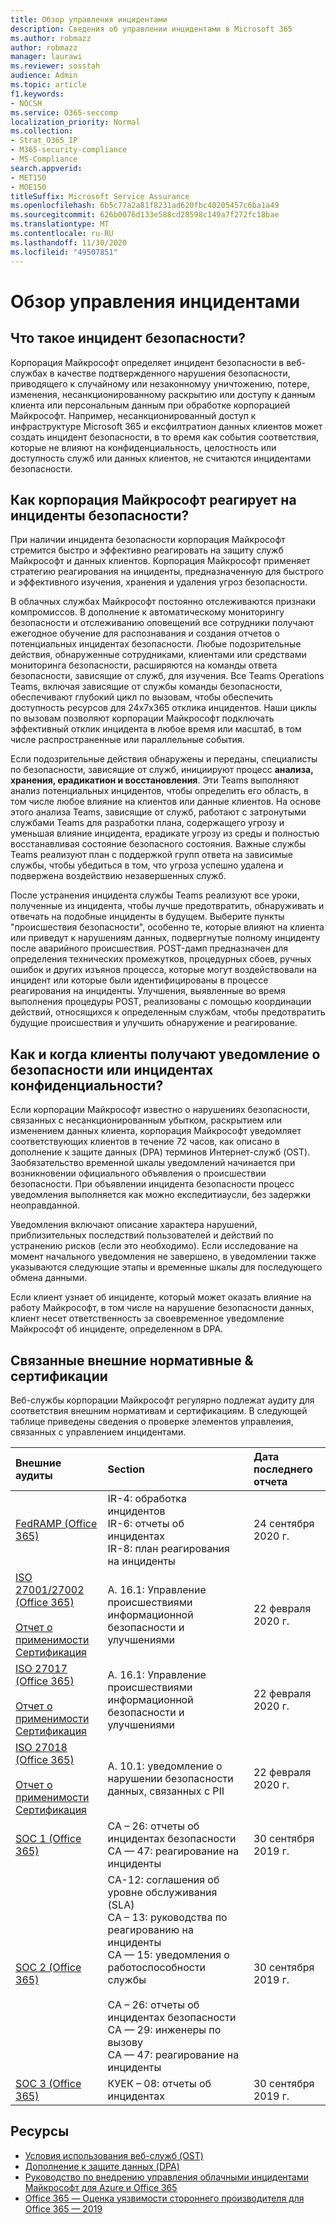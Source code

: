 ```yaml
---
title: Обзор управления инцидентами
description: Сведения об управлении инцидентами в Microsoft 365
ms.author: robmazz
author: robmazz
manager: laurawi
ms.reviewer: sosstah
audience: Admin
ms.topic: article
f1.keywords:
- NOCSH
ms.service: O365-seccomp
localization_priority: Normal
ms.collection:
- Strat_O365_IP
- M365-security-compliance
- MS-Compliance
search.appverid:
- MET150
- MOE150
titleSuffix: Microsoft Service Assurance
ms.openlocfilehash: 6b5c77a2a81f8231ad620fbc40205457c6ba1a49
ms.sourcegitcommit: 626b0076d133e588cd28598c149a7f272fc18bae
ms.translationtype: MT
ms.contentlocale: ru-RU
ms.lasthandoff: 11/30/2020
ms.locfileid: "49507851"
---
```

# <a name="incident-management-overview"></a>Обзор управления инцидентами

## <a name="what-is-a-security-incident"></a>Что такое инцидент безопасности?

Корпорация Майкрософт определяет инцидент безопасности в веб-службах в качестве подтвержденного нарушения безопасности, приводящего к случайному или незаконномуу уничтожению, потере, изменения, несанкционированному раскрытию или доступу к данным клиента или персональным данным при обработке корпорацией Майкрософт. Например, несанкционированный доступ к инфраструктуре Microsoft 365 и ексфилтратион данных клиентов может создать инцидент безопасности, в то время как события соответствия, которые не влияют на конфиденциальность, целостность или доступность служб или данных клиентов, не считаются инцидентами безопасности.

## <a name="how-does-microsoft-respond-to-security-incidents"></a>Как корпорация Майкрософт реагирует на инциденты безопасности?

При наличии инцидента безопасности корпорация Майкрософт стремится быстро и эффективно реагировать на защиту служб Майкрософт и данных клиентов. Корпорация Майкрософт применяет стратегию реагирования на инциденты, предназначенную для быстрого и эффективного изучения, хранения и удаления угроз безопасности.

В облачных службах Майкрософт постоянно отслеживаются признаки компромиссов. В дополнение к автоматическому мониторингу безопасности и отслеживанию оповещений все сотрудники получают ежегодное обучение для распознавания и создания отчетов о потенциальных инцидентах безопасности. Любые подозрительные действия, обнаруженные сотрудниками, клиентами или средствами мониторинга безопасности, расширяются на команды ответа безопасности, зависящие от служб, для изучения. Все Teams Operations Teams, включая зависящие от службы команды безопасности, обеспечивают глубокий цикл по вызовам, чтобы обеспечить доступность ресурсов для 24x7x365 отклика инцидентов. Наши циклы по вызовам позволяют корпорации Майкрософт подключать эффективный отклик инцидента в любое время или масштаб, в том числе распространенные или параллельные события.

Если подозрительные действия обнаружены и переданы, специалисты по безопасности, зависящие от служб, инициируют процесс **анализа, хранения, ерадикатион и восстановления**. Эти Teams выполняют анализ потенциальных инцидентов, чтобы определить его область, в том числе любое влияние на клиентов или данные клиентов. На основе этого анализа Teams, зависящие от служб, работают с затронутыми службами Teams для разработки плана, содержащего угрозу и уменьшая влияние инцидента, ерадикате угрозу из среды и полностью восстанавливая состояние безопасного состояния. Важные службы Teams реализуют план с поддержкой групп ответа на зависимые службы, чтобы убедиться в том, что угроза успешно удалена и подвержена воздействию незавершенных служб.

После устранения инцидента службы Teams реализуют все уроки, полученные из инцидента, чтобы лучше предотвратить, обнаруживать и отвечать на подобные инциденты в будущем. Выберите пункты "происшествия безопасности", особенно те, которые влияют на клиента или приведут к нарушениям данных, подвергнутые полному инциденту после аварийного происшествия. POST-дамп предназначен для определения технических промежутков, процедурных сбоев, ручных ошибок и других изъянов процесса, которые могут воздействовали на инцидент или которые были идентифицированы в процессе реагирования на инциденты. Улучшения, выявленные во время выполнения процедуры POST, реализованы с помощью координации действий, относящихся к определенным службам, чтобы предотвратить будущие происшествия и улучшить обнаружение и реагирование.

## <a name="how-and-when-are-customers-notified-of-security-or-privacy-incidents"></a>Как и когда клиенты получают уведомление о безопасности или инцидентах конфиденциальности?

Если корпорации Майкрософт известно о нарушениях безопасности, связанных с несанкционированным убытком, раскрытием или изменением данных клиента, корпорация Майкрософт уведомляет соответствующих клиентов в течение 72 часов, как описано в дополнение к защите данных (DPA) терминов Интернет-служб (OST). Заобязательство временной шкалы уведомлений начинается при возникновении официального объявления о происшествии безопасности. При объявлении инцидента безопасности процесс уведомления выполняется как можно експедитиаусли, без задержки неоправданной.

Уведомления включают описание характера нарушений, приблизительных последствий пользователей и действий по устранению рисков (если это необходимо). Если исследование на момент начального уведомления не завершено, в уведомлении также указываются следующие этапы и временные шкалы для последующего обмена данными.

Если клиент узнает об инциденте, который может оказать влияние на работу Майкрософт, в том числе на нарушение безопасности данных, клиент несет ответственность за своевременное уведомление Майкрософт об инциденте, определенном в DPA.

## <a name="related-external-regulations--certifications"></a>Связанные внешние нормативные & сертификации

Веб-службы корпорации Майкрософт регулярно подлежат аудиту для соответствия внешним нормативам и сертификациям. В следующей таблице приведены сведения о проверке элементов управления, связанных с управлением инцидентами.

| **Внешние аудиты** | **Section** | **Дата последнего отчета** |
|:--------------------|:------------|:-----------------------|
| [FedRAMP (Office 365)](https://compliance.microsoft.com/compliancemanager) | IR-4: обработка инцидентов <br> IR-6: отчеты об инцидентах <br> IR-8: план реагирования на инциденты | 24 сентября 2020 г. |
| [ISO 27001/27002 (Office 365)](https://servicetrust.microsoft.com/ViewPage/MSComplianceGuideV3?command=Download&downloadType=Document&downloadId=d7864d4f-e053-4cc4-a964-fa526d07c3be&tab=7027ead0-3d6b-11e9-b9e1-290b1eb4cdeb&docTab=7027ead0-3d6b-11e9-b9e1-290b1eb4cdeb_ISO_Reports) <br><br> [Отчет о применимости](https://servicetrust.microsoft.com/ViewPage/MSComplianceGuide?command=Download&downloadType=Document&downloadId=8ee1e46b-2ada-4e7b-bb7d-4c55a8cb6fcd&docTab=4ce99610-c9c0-11e7-8c2c-f908a777fa4d_ISO_Reports) <br> [Сертификация](https://servicetrust.microsoft.com/ViewPage/MSComplianceGuideV3?command=Download&downloadType=Document&downloadId=1e84a14a-2468-45ac-9412-5e53250d57ec&tab=7027ead0-3d6b-11e9-b9e1-290b1eb4cdeb&docTab=7027ead0-3d6b-11e9-b9e1-290b1eb4cdeb_ISO_Reports) | A. 16.1: Управление происшествиями информационной безопасности и улучшениями | 22 февраля 2020 г. |
| [ISO 27017 (Office 365)](https://servicetrust.microsoft.com/ViewPage/MSComplianceGuideV3?command=Download&downloadType=Document&downloadId=d7864d4f-e053-4cc4-a964-fa526d07c3be&tab=7027ead0-3d6b-11e9-b9e1-290b1eb4cdeb&docTab=7027ead0-3d6b-11e9-b9e1-290b1eb4cdeb_ISO_Reports) <br><br> [Отчет о применимости](https://servicetrust.microsoft.com/ViewPage/MSComplianceGuide?command=Download&downloadType=Document&downloadId=8ee1e46b-2ada-4e7b-bb7d-4c55a8cb6fcd&docTab=4ce99610-c9c0-11e7-8c2c-f908a777fa4d_ISO_Reports) <br> [Сертификация](https://servicetrust.microsoft.com/ViewPage/MSComplianceGuideV3?command=Download&downloadType=Document&downloadId=70de0999-5451-43a3-9ef4-761e8fbfb1a3&tab=7027ead0-3d6b-11e9-b9e1-290b1eb4cdeb&docTab=7027ead0-3d6b-11e9-b9e1-290b1eb4cdeb_ISO_Reports) | A. 16.1: Управление происшествиями информационной безопасности и улучшениями | 22 февраля 2020 г. |
| [ISO 27018 (Office 365)](https://servicetrust.microsoft.com/ViewPage/MSComplianceGuideV3?command=Download&downloadType=Document&downloadId=d7864d4f-e053-4cc4-a964-fa526d07c3be&tab=7027ead0-3d6b-11e9-b9e1-290b1eb4cdeb&docTab=7027ead0-3d6b-11e9-b9e1-290b1eb4cdeb_ISO_Reports) <br><br> [Отчет о применимости](https://servicetrust.microsoft.com/ViewPage/MSComplianceGuide?command=Download&downloadType=Document&downloadId=8ee1e46b-2ada-4e7b-bb7d-4c55a8cb6fcd&docTab=4ce99610-c9c0-11e7-8c2c-f908a777fa4d_ISO_Reports) <br> [Сертификация](https://servicetrust.microsoft.com/ViewPage/MSComplianceGuideV3?command=Download&downloadType=Document&downloadId=43e89534-f48d-42ea-a7a7-3523ff516036&tab=7027ead0-3d6b-11e9-b9e1-290b1eb4cdeb&docTab=7027ead0-3d6b-11e9-b9e1-290b1eb4cdeb_ISO_Reports) | A. 10.1: уведомление о нарушении безопасности данных, связанных с PII  | 22 февраля 2020 г. |
| [SOC 1 (Office 365)](https://servicetrust.microsoft.com/ViewPage/MSComplianceGuideV3?command=Download&downloadType=Document&downloadId=b07c0f7b-6bd5-4544-8255-7a5f14bf914a&tab=7027ead0-3d6b-11e9-b9e1-290b1eb4cdeb&docTab=7027ead0-3d6b-11e9-b9e1-290b1eb4cdeb_SOC_/_SSAE_16_Reports) | CA – 26: отчеты об инцидентах безопасности <br> CA — 47: реагирование на инциденты | 30 сентября 2019 г. |
| [SOC 2 (Office 365)](https://servicetrust.microsoft.com/ViewPage/MSComplianceGuideV3?command=Download&downloadType=Document&downloadId=fa062990-e758-4ddc-ace3-7fb21a301d09&tab=7027ead0-3d6b-11e9-b9e1-290b1eb4cdeb&docTab=7027ead0-3d6b-11e9-b9e1-290b1eb4cdeb_SOC_/_SSAE_16_Rep-11e9-b9e1-290b1eb4cdeb_SOC_/_SSAE_16_Reports) | CA-12: соглашения об уровне обслуживания (SLA) <br> CA – 13: руководства по реагированию на инциденты <br> CA — 15: уведомления о работоспособности службы  <br>  <br> CA – 26: отчеты об инцидентах безопасности <br> CA — 29: инженеры по вызову <br> CA — 47: реагирование на инциденты | 30 сентября 2019 г. |
| [SOC 3 (Office 365)](https://servicetrust.microsoft.com/ViewPage/MSComplianceGuideV3?command=Download&downloadType=Document&downloadId=9df8b99b-96ce-49a9-bff4-268031dcc9a6&tab=7027ead0-3d6b-11e9-b9e1-290b1eb4cdeb&docTab=7027ead0-3d6b-11e9-b9e1-290b1eb4cdeb_SOC_/_SSAE_16_Reports) | КУЕК – 08: отчеты об инцидентах  | 30 сентября 2019 г.  |

## <a name="resources"></a>Ресурсы

- [Условия использования веб-служб (OST)](https://www.microsoft.com/licensing/product-licensing/products)
- [Дополнение к защите данных (DPA)](https://www.microsoft.com/licensing/product-licensing/products)
- [Руководство по внедрению управления облачными инцидентами Майкрософт для Azure и Office 365](https://servicetrust.microsoft.com/ViewPage/TrustDocumentsV3?command=Download&downloadType=Document&downloadId=a8a7cb87-9710-4d09-8748-0835b6754e95&tab=7f51cb60-3d6c-11e9-b2af-7bb9f5d2d913&docTab=7f51cb60-3d6c-11e9-b2af-7bb9f5d2d913_FAQ_and_White_Papers)
- [Office 365 — Оценка уязвимости стороннего производителя для Office 365 — 2019](https://servicetrust.microsoft.com/ViewPage/TrustDocumentsV3?command=Download&downloadType=Document&downloadId=e85e478f-2491-435d-9c1b-2f0ad7ca8e56&tab=7f51cb60-3d6c-11e9-b2af-7bb9f5d2d913&docTab=7f51cb60-3d6c-11e9-b2af-7bb9f5d2d913_Pen_Test_and_Security_Assessments)
